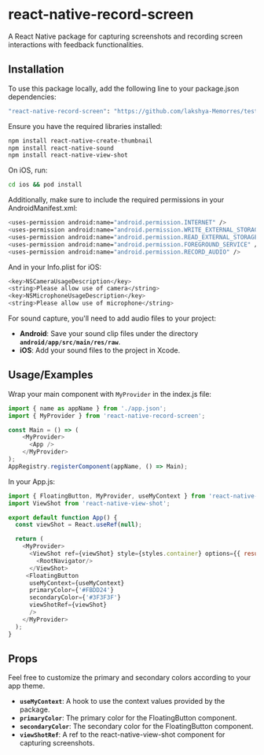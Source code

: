 
# react-native-record-screen

A React Native package for capturing screenshots and recording screen interactions with feedback functionalities.





## Installation

To use this package locally, add the following line to your package.json dependencies:

```bash
"react-native-record-screen": "https://github.com/lakshya-Memorres/testNpmLibrary"
```

Ensure you have the required libraries installed:

```bash
npm install react-native-create-thumbnail
npm install react-native-sound
npm install react-native-view-shot
```
On iOS, run:
```bash
cd ios && pod install
```
Additionally, make sure to include the required permissions in your AndroidManifest.xml:
```bash
<uses-permission android:name="android.permission.INTERNET" />
<uses-permission android:name="android.permission.WRITE_EXTERNAL_STORAGE" />
<uses-permission android:name="android.permission.READ_EXTERNAL_STORAGE" />
<uses-permission android:name="android.permission.FOREGROUND_SERVICE" />
<uses-permission android:name="android.permission.RECORD_AUDIO" />
```

And in your Info.plist for iOS:
```bash
<key>NSCameraUsageDescription</key>
<string>Please allow use of camera</string>
<key>NSMicrophoneUsageDescription</key>
<string>Please allow use of microphone</string>
```

For sound capture, you'll need to add audio files to your project:
- **Android**: Save your sound clip files under the directory **`android/app/src/main/res/raw`**.
- **iOS**: Add your sound files to the project in Xcode.

## Usage/Examples

Wrap your main component with `MyProvider` in the index.js file:

```javascript
import { name as appName } from './app.json';
import { MyProvider } from 'react-native-record-screen';

const Main = () => (
    <MyProvider>
      <App />
    </MyProvider>
);
AppRegistry.registerComponent(appName, () => Main);
```

In your App.js:

```javascript
import { FloatingButton, MyProvider, useMyContext } from 'react-native-record-screen';
import ViewShot from 'react-native-view-shot';

export default function App() {
  const viewShot = React.useRef(null);

  return (
    <MyProvider>
      <ViewShot ref={viewShot} style={styles.container} options={{ result: "data-uri"}}>
        <RootNavigator/>
      </ViewShot>
     <FloatingButton 
      useMyContext={useMyContext} 
      primaryColor={'#FBDD24'}
      secondaryColor={'#3F3F3F'}
      viewShotRef={viewShot}
      />
    </MyProvider>
  );
}
```



## Props


Feel free to customize the primary and secondary colors according to your app theme.
- **`useMyContext`**: A hook to use the context values provided by the package.
- **`primaryColor`**: The primary color for the FloatingButton component.
- **`secondaryColor`**: The secondary color for the FloatingButton component.
- **`viewShotRef`**: A ref to the react-native-view-shot component for capturing screenshots.

